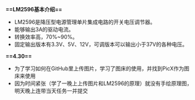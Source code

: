 **==LM2596基本介绍==**
+ LM2596是降压型电源管理单片集成电路的开关电压调节器。
+ 能够输出3A的驱动电流。
+ 转换效率高，70%~90%。
+ 固定输出版本有3.3V、5V、12V，可调版本可以输出小于37V的各种电压。

**==4.30==**
+ 为了学习如何在GitHub里上传图片，学习了图床的使用，并找到PicX作为图床来使用
+ 因为时间紧张（学了一晚上上传图片和LM2596的原理）就没有手绘原理图，明天晚上连带当天任务一并提交